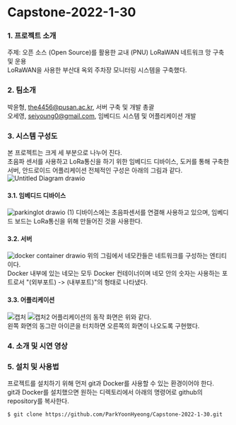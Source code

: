# Capstone-2022-1-30


### 1. 프로젝트 소개
주제: 오픈 소스 (Open Source)를 활용한 교내 (PNU) LoRaWAN 네트워크 망 구축 및 운용\
LoRaWAN을 사용한 부산대 옥외 주차장 모니터링 시스템을 구축했다.
### 2. 팀소개
박윤형, the4456@pusan.ac.kr, 서버 구축 및 개발 총괄\
오세영, seiyoung0@gmail.com, 임베디드 시스템 및 어플리케이션 개발
### 3. 시스템 구성도
본 프로젝트는 크게 세 부분으로 나누어 진다.\
초음파 센서를 사용하고 LoRa통신을 하기 위한 임베디드 디바이스, 도커를 통해 구축한 서버, 안드로이드 어플리케이션
전체적인 구성은 아래의 그림과 같다.
![Untitled Diagram drawio](https://user-images.githubusercontent.com/62279820/195645524-118db5f7-8c19-4c05-a1ec-c6dd0bf61f2f.png)

#### 3.1. 임베디드 디바이스
![parkinglot drawio (1)](https://user-images.githubusercontent.com/62279820/195645197-9030cc7d-653b-4774-b808-c67b95f1df67.png)
디바이스에는 초음파센서를 연결해 사용하고 있으며, 임베디드 보드는 LoRa통신을 위해 만들어진 것을 사용한다.
#### 3.2. 서버
![docker container drawio](https://user-images.githubusercontent.com/62279820/195646292-6afd2c37-055e-4f37-bc82-06a9a4b2470a.png)
위의 그림에서 네모칸들은 네트워크를 구성하는 엔티티이다.\
Docker 내부에 있는 네모는 모두 Docker 컨테이너이며 네모 안의 숫자는 사용하는 포트로서 "(외부포트) -> (내부포트)"의 형태로 나타냈다.
#### 3.3. 어플리케이션
![캡처](https://user-images.githubusercontent.com/62279820/195648177-6697feda-55ec-4341-ba8e-2ef27edc5fdf.PNG)
![캡처2](https://user-images.githubusercontent.com/62279820/195648184-9e4bb3f9-c53a-4834-a021-cc1a176e2435.PNG)
어플리케이션의 동작 화면은 위와 같다.\
왼쪽 화면의 동그란 아이콘을 터치하면 오른쪽의 화면이 나오도록 구현했다.
### 4. 소개 및 시연 영상

### 5. 설치 및 사용법
프로젝트를 설치하기 위해 먼저 git과 Docker를 사용할 수 있는 환경이어야 한다.\
git과 Docker를 설치했으면 원하는 디렉토리에서 아래의 명령어로 github의 repository를 복사한다.
```
$ git clone https://github.com/ParkYoonHyeong/Capstone-2022-1-30.git
```
